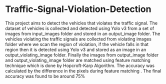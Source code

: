 # Traffic-Signal-Violation-Detection
This project aims to detect the vehicles that violates the traffic signal. The dataset of vehicles is collected and detected using Yolo v3 from a set of images from input_images folder and stored in an output_image folder. The vehicles violating the traffic signals are collected from violating images folder where we scan the region of violation, if the vehicle falls in that region then it is detected using Yolo v3 and stored as an image in an output_violating_image folder. Finally the images from output_image folder and output_violating_image folder are matched using feature matching technique which is done by Hopcroft-Karp Algorithm. 
The accuracy was calculated by the difference in the pixels during feature matching  . The final accuracy was found to be around 75%
